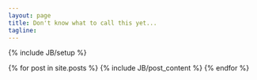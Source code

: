 ```yaml
---
layout: page
title: Don't know what to call this yet...
tagline: 
---
```

{% include JB/setup %}




{% for post in site.posts %}
{% include JB/post_content %}
{% endfor %}


    


